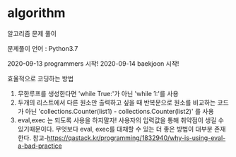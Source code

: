 # algorithm
알고리즘 문제 풀이

문제풀이 언어 : Python3.7

2020-09-13 programmers 시작!
2020-09-14 baekjoon 시작!


효율적으로 코딩하는 방법
1. 무한루프를 생성한다면 'while True:'가 아닌 'while 1:'를 사용
2. 두개의 리스트에서 다른 원소만 출력하고 싶을 때
    반복문으로 원소를 비교하는 코드가 아닌 'collections.Counter(list1) - collections.Counter(list2)' 를 사용
3. eval,exec 는 되도록 사용을 하지말자! 사용자의 입력값을 통해 취약점이 생길 수 있기때문이다.
    무엇보다 eval, exec를 대채할 수 있는 더 좋은 방법이 대부분 존재한다.
    참고-https://qastack.kr/programming/1832940/why-is-using-eval-a-bad-practice
